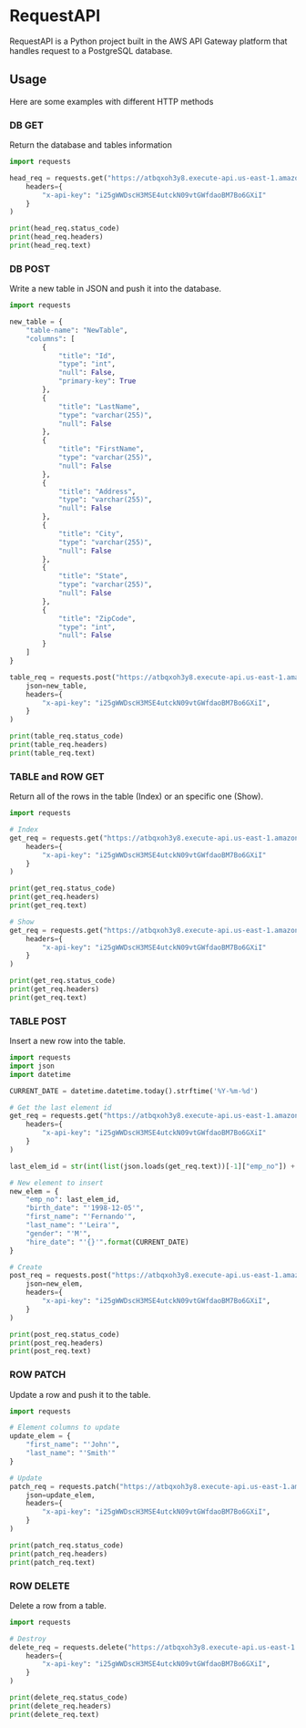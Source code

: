 # RequestAPI

RequestAPI is a Python project built in the AWS API Gateway platform that handles request to a PostgreSQL database.

## Usage

Here are some examples with different HTTP methods

### DB GET

Return the database and tables information

```python
import requests

head_req = requests.get("https://atbqxoh3y8.execute-api.us-east-1.amazonaws.com/comp/db",
    headers={
        "x-api-key": "i25gWWDscH3MSE4utckN09vtGWfdaoBM7Bo6GXiI"
    }
)

print(head_req.status_code)
print(head_req.headers)
print(head_req.text)
```

### DB POST

Write a new table in JSON and push it into the database.

```python
import requests

new_table = {
    "table-name": "NewTable",
    "columns": [
        {
            "title": "Id",
            "type": "int",
            "null": False,
            "primary-key": True
        },
        {
            "title": "LastName",
            "type": "varchar(255)",
            "null": False
        },
        {
            "title": "FirstName",
            "type": "varchar(255)",
            "null": False
        },
        {
            "title": "Address",
            "type": "varchar(255)",
            "null": False
        },
        {
            "title": "City",
            "type": "varchar(255)",
            "null": False
        },
        {
            "title": "State",
            "type": "varchar(255)",
            "null": False
        },
        {
            "title": "ZipCode",
            "type": "int",
            "null": False
        }
    ]
}

table_req = requests.post("https://atbqxoh3y8.execute-api.us-east-1.amazonaws.com/comp/db",
    json=new_table,
    headers={
        "x-api-key": "i25gWWDscH3MSE4utckN09vtGWfdaoBM7Bo6GXiI",
    }
)

print(table_req.status_code)
print(table_req.headers)
print(table_req.text)
```

### TABLE and ROW GET

Return all of the rows in the table (Index) or an specific one (Show).

```python
import requests

# Index
get_req = requests.get("https://atbqxoh3y8.execute-api.us-east-1.amazonaws.com/comp/db/employees",
    headers={
        "x-api-key": "i25gWWDscH3MSE4utckN09vtGWfdaoBM7Bo6GXiI"
    }
)

print(get_req.status_code)
print(get_req.headers)
print(get_req.text)

# Show
get_req = requests.get("https://atbqxoh3y8.execute-api.us-east-1.amazonaws.com/comp/db/employees/10001",
    headers={
        "x-api-key": "i25gWWDscH3MSE4utckN09vtGWfdaoBM7Bo6GXiI"
    }
)

print(get_req.status_code)
print(get_req.headers)
print(get_req.text)
```

### TABLE POST

Insert a new row into the table.

```python
import requests
import json
import datetime

CURRENT_DATE = datetime.datetime.today().strftime('%Y-%m-%d')

# Get the last element id
get_req = requests.get("https://atbqxoh3y8.execute-api.us-east-1.amazonaws.com/comp/db/employees", 
    headers={
        "x-api-key": "i25gWWDscH3MSE4utckN09vtGWfdaoBM7Bo6GXiI"
    }
)

last_elem_id = str(int(list(json.loads(get_req.text))[-1]["emp_no"]) + 1)

# New element to insert
new_elem = {
    "emp_no": last_elem_id, 
    "birth_date": "'1998-12-05'",
    "first_name": "'Fernando'",
    "last_name": "'Leira'",
    "gender": "'M'",
    "hire_date": "'{}'".format(CURRENT_DATE)
}

# Create
post_req = requests.post("https://atbqxoh3y8.execute-api.us-east-1.amazonaws.com/comp/db/employees",
    json=new_elem,
    headers={
        "x-api-key": "i25gWWDscH3MSE4utckN09vtGWfdaoBM7Bo6GXiI",
    }
)

print(post_req.status_code)
print(post_req.headers)
print(post_req.text)
```

### ROW PATCH

Update a row and push it to the table.

```python
import requests

# Element columns to update
update_elem = {
    "first_name": "'John'",
    "last_name": "'Smith'"
}

# Update
patch_req = requests.patch("https://atbqxoh3y8.execute-api.us-east-1.amazonaws.com/comp/db/employees/10115",
    json=update_elem,
    headers={
        "x-api-key": "i25gWWDscH3MSE4utckN09vtGWfdaoBM7Bo6GXiI",
    }
)

print(patch_req.status_code)
print(patch_req.headers)
print(patch_req.text)
```

### ROW DELETE

Delete a row from a table.

```python
import requests

# Destroy
delete_req = requests.delete("https://atbqxoh3y8.execute-api.us-east-1.amazonaws.com/comp/db/employees/10115",
    headers={
        "x-api-key": "i25gWWDscH3MSE4utckN09vtGWfdaoBM7Bo6GXiI",
    }
)

print(delete_req.status_code)
print(delete_req.headers)
print(delete_req.text)
```
